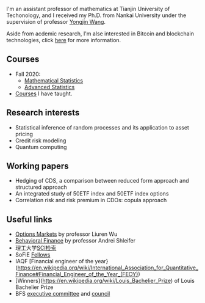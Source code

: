 I'm an assistant professor of mathematics at Tianjin University of Techonology, and I received my Ph.D. from Nankai University under the supervision of professor [Yongjin Wang](https://bs.nankai.edu.cn/2019/0101/c13656a161733/page.htm).

Aside from acdemic research, I'm alse interested in Bitcoin and blockchain technologies, click [here](berich/blockchain.html) for more information.

## Courses
* Fall 2020:
  * [Mathematical Statistics](teaching/ms.html)
  * [Advanced Statistics](teaching/as.html)
* [Courses](teaching/courses.html) I have taught.

## Research interests
* Statistical inference of random processes and its application to asset pricing
* Credit risk modeling
* Quantum computing

## Working papers
* Hedging of CDS, a comparison between reduced form approach and structured approach
* An integrated study of 50ETF index and 50ETF index options
* Correlation risk and risk premium in CDOs: copula approach

## Useful links
* [Options Markets](http://faculty.baruch.cuny.edu/lwu/890/FIN890Fall2017.html) by professor Liuren Wu
* [Behavioral Finance](https://scholar.harvard.edu/shleifer/classes/economics-2728-behavioral-finance) by professor Andrei Shleifer
* 理工大学[SCI检索](http://lib.tjut.edu.cn/lib/Sub.html#!Module/Resource/Type/Show/ColumnId/badbdf31-0d02-445a-a544-4b6bba8b004f/ItemId/b77e857c-439d-4ad0-b246-7a26161c98ea)
* SoFiE [Fellows](https://sofie.stern.nyu.edu/node/520)
* IAQF [Financial engineer of the year}(https://en.wikipedia.org/wiki/International_Association_for_Quantitative_Finance#Financial_Engineer_of_the_Year_(FEOY))
* [Winners}(https://en.wikipedia.org/wiki/Louis_Bachelier_Prize) of Louis Bachelier Prize
* BFS [executive committee](http://www.bachelierfinance.org/society/committee.html) and [council](http://www.bachelierfinance.org/society/council.html)